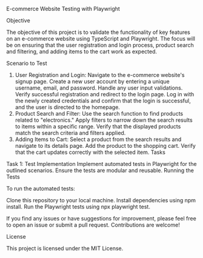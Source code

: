 E-commerce Website Testing with Playwright

Objective

The objective of this project is to validate the functionality of key features on an e-commerce website using TypeScript and Playwright. The focus will be on ensuring that the user registration and login process, product search and filtering, and adding items to the cart work as expected.

Scenario to Test

1. User Registration and Login:
Navigate to the e-commerce website's signup page.
Create a new user account by entering a unique username, email, and password. Handle any user input validations.
Verify successful registration and redirect to the login page.
Log in with the newly created credentials and confirm that the login is successful, and the user is directed to the homepage.
2. Product Search and Filter:
Use the search function to find products related to "electronics."
Apply filters to narrow down the search results to items within a specific range.
Verify that the displayed products match the search criteria and filters applied.
3. Adding Items to Cart:
Select a product from the search results and navigate to its details page.
Add the product to the shopping cart.
Verify that the cart updates correctly with the selected item.
Tasks

Task 1: Test Implementation
Implement automated tests in Playwright for the outlined scenarios.
Ensure the tests are modular and reusable.
Running the Tests

To run the automated tests:

Clone this repository to your local machine.
Install dependencies using 
        npm install.
Run the Playwright tests using 
        npx playwright test.

If you find any issues or have suggestions for improvement, please feel free to open an issue or submit a pull request. Contributions are welcome!

License

This project is licensed under the MIT License.